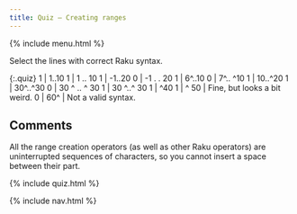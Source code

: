 ```yaml
---
title: Quiz — Creating ranges
---
```


{% include menu.html %}

Select the lines with correct Raku syntax.

{:.quiz}
1 | 1..10
1 | 1 .. 10
1 | -1..20
0 | -1 . . 20
1 | 6^..10
0 | 7^.. ^10
1 | 10..^20
1 | 30^..^30
0 | 30 ^ .. ^ 30
1 | 30 ^..^ 30
1 | ^40
1 | ^ 50 | Fine, but looks a bit weird.
0 | 60^ | Not a valid syntax.

## Comments

All the range creation operators (as well as other Raku operators) are uninterrupted sequences of characters, so you cannot insert a space between their part.

{% include quiz.html %}

{% include nav.html %}
